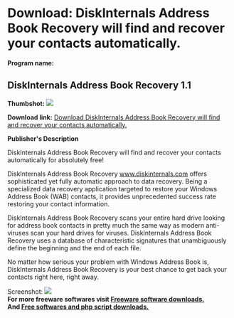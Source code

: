 # Download: DiskInternals Address Book Recovery will find and recover your contacts automatically.

**Program name:**

## DiskInternals Address Book Recovery 1.1

  
**Thumbshot:** ![](http://www.freewarefiles.com/screenshot/diaddbokkrecovery_md.gif)   
  
**Download link:** [Download DiskInternals Address Book Recovery will find and recover your contacts automatically.](http://freesoftwares.boysofts.com/DiskInternals-Address-Book-Recovery_program_35974.html)  
  


**Publisher's Description**  
  


DiskInternals Address Book Recovery will find and recover your contacts automatically for absolutely free! 

DiskInternals Address Book Recovery www.diskinternals.com offers sophisticated yet fully automatic approach to data recovery. Being a specialized data recovery application targeted to restore your Windows Address Book (WAB) contacts, it provides unprecedented success rate restoring your contact information. 

DiskInternals Address Book Recovery scans your entire hard drive looking for address book contacts in pretty much the same way as modern anti-viruses scan your hard drives for viruses. DiskInternals Address Book Recovery uses a database of characteristic signatures that unambiguously define the beginning and the end of each file.

No matter how serious your problem with Windows Address Book is, DiskInternals Address Book Recovery is your best chance to get back your contacts right here, right away.

  
  
Screenshot: ![](http://www.freewarefiles.com/screenshot/diaddbokkrecovery.gif)   
**For more freeware softwares visit [Freeware software downloads.](http://freesoftwares.boysofts.com/)**   
**And [Free softwares and php script downloads.](http://www.boysofts.com/)**
